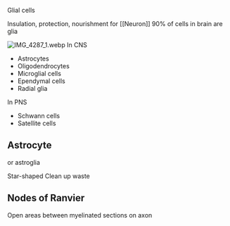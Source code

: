 Glial cells

Insulation, protection, nourishment for [[Neuron]]
90% of cells in brain are glia

![IMG_4287_1.webp](img_4287_1.webp)
In CNS

* Astrocytes
* Oligodendrocytes
* Microglial cells
* Ependymal cells
* Radial glia

In PNS

* Schwann cells
* Satellite cells

## Astrocyte

or astroglia

Star-shaped
Clean up waste

## Nodes of Ranvier

Open areas between myelinated sections on axon
